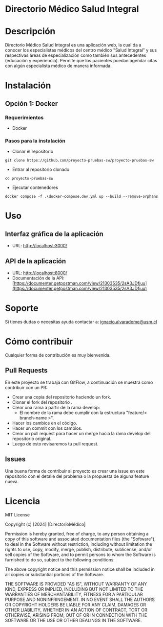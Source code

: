 # Directorio Médico Salud Integral
# Descripción
Directorio Médico Salud Integral es una aplicación web, la cual da a conocer los especialistas médicos del centro médico "Salud Integral" y sus respectivas áreas de especialización como también sus antecedentes (educación y experiencia). Permite que los pacientes puedan agendar citas con algún especialista médico de manera informada.

# Instalación
## Opción 1: Docker
### Requerimientos
- Docker
### Pasos para la instalación
- Clonar el repositorio
```
git clone https://github.com/proyecto-pruebas-sw/proyecto-pruebas-sw
```
- Entrar al repositorio clonado
```
cd proyecto-pruebas-sw
```
- Ejecutar contenedores
```
docker compose -f .\docker-compose.dev.yml up --build --remove-orphans
```

# Uso
## Interfaz gráfica de la aplicación
- URL: [http://localhost:3000/](http://localhost:3000/)
## API de la aplicación
- URL: [http://localhost:8000/](http://localhost:8000/)
- Documentación de la API: [https://documenter.getpostman.com/view/21303535/2sA3JDfjuu](https://documenter.getpostman.com/view/21303535/2sA3JDfjuu)

# Soporte
Si tienes dudas o necesitas ayuda contactar a: [ignacio.alvaradome@usm.cl](mailto:ignacio.alvaradome@usm.cl)

# Cómo contribuir
Cualquier forma de contribución es muy bienvenida.

## Pull Requests
En este proyecto se trabaja con GitFlow, a continuación se muestra como contribuir con un PR:

- Crear una copia del repositorio haciendo un fork.
- Clonar el fork del repositorio .
- Crear una rama a partir de la rama develop:
    - El nombre de la rama debe cumplir con la estructura "feature/< branch-name >".
- Hacer los cambios en el código.
- Hacer un commit con los cambios.
- Crear un pull request para hacer un merge hacia la rama develop del repositorio original.
- Luego de esto revisaremos tu pull request.

## Issues
Una buena forma de contribuir al proyecto es crear una issue en este repositorio con el detalle del problema o la propuesta de alguna feature nueva. 

# Licencia
MIT License

Copyright (c) [2024] [DirectorioMédico]

Permission is hereby granted, free of charge, to any person obtaining a copy
of this software and associated documentation files (the "Software"), to deal
in the Software without restriction, including without limitation the rights
to use, copy, modify, merge, publish, distribute, sublicense, and/or sell
copies of the Software, and to permit persons to whom the Software is
furnished to do so, subject to the following conditions:

The above copyright notice and this permission notice shall be included in all
copies or substantial portions of the Software.

THE SOFTWARE IS PROVIDED "AS IS", WITHOUT WARRANTY OF ANY KIND, EXPRESS OR
IMPLIED, INCLUDING BUT NOT LIMITED TO THE WARRANTIES OF MERCHANTABILITY,
FITNESS FOR A PARTICULAR PURPOSE AND NONINFRINGEMENT. IN NO EVENT SHALL THE
AUTHORS OR COPYRIGHT HOLDERS BE LIABLE FOR ANY CLAIM, DAMAGES OR OTHER
LIABILITY, WHETHER IN AN ACTION OF CONTRACT, TORT OR OTHERWISE, ARISING FROM,
OUT OF OR IN CONNECTION WITH THE SOFTWARE OR THE USE OR OTHER DEALINGS IN THE
SOFTWARE.